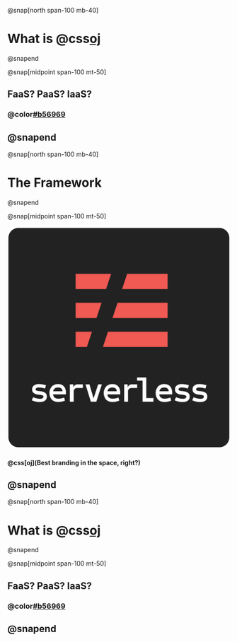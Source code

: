 @snap[north span-100 mb-40]
# What is @css[oj](Serverless?)
@snapend

@snap[midpoint span-100 mt-50]
## FaaS? PaaS? IaaS?
### @color[#b56969](Huh?!)
@snapend
---
@snap[north span-100 mb-40]
# The Framework
@snapend

@snap[midpoint span-100 mt-50]

![Serverless Framework](assets/img/serverless-logo.png)
#### @css[oj](Best branding in the space, right?)
@snapend
---
@snap[north span-100 mb-40]
# What is @css[oj](Serverless?)
@snapend

@snap[midpoint span-100 mt-50]
## FaaS? PaaS? IaaS?
### @color[#b56969](Huh?!)
@snapend
---